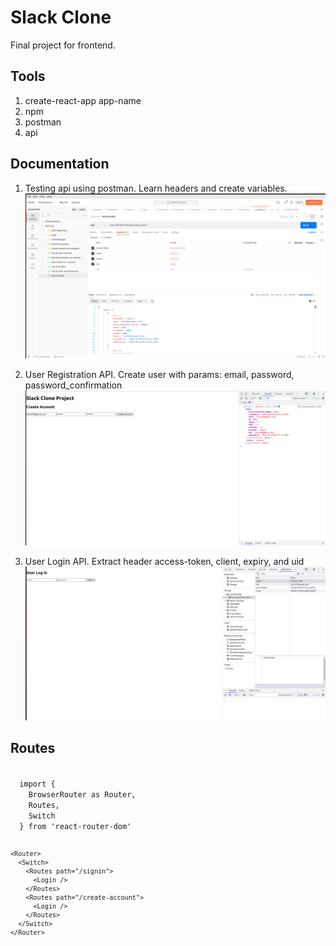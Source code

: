 # Slack Clone

Final project for frontend.

## Tools

1. create-react-app app-name
2. npm
3. postman
4. api

## Documentation

1. Testing api using postman. Learn headers and create variables.
![Postman](./public/read-img/postman-api.png)

2. User Registration API. Create user with params: email, password, password_confirmation
![user registration](./public/read-img/registrationSuccess.png)

3. User Login API. Extract header access-token, client, expiry, and uid
![User Login](./public/read-img/userLoginheader.png)


## Routes
<code>
  import {
    BrowserRouter as Router,
    Routes,
    Switch
  } from 'react-router-dom'

    <Router>
      <Switch>
        <Routes path="/signin">
          <Login />
        </Routes>
        <Routes path="/create-account">
          <Login />
        </Routes>
      </Switch>
    </Router>
</code>